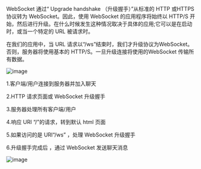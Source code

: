 WebSocket 通过“ Upgrade handshake （升级握手）”从标准的 HTTP 或HTTPS 协议转为 WebSocket。因此，使用 WebSocket 的应用程序将始终以 HTTP/S 开始，然后进行升级。在什么时候发生这种情况取决于具体的应用;它可以是在启动时，或当一个特定的 URL 被请求时。

在我们的应用中，当 URL 请求以“/ws”结束时，我们才升级协议为WebSocket。否则，服务器将使用基本的 HTTP/S。一旦升级连接将使用的WebSocket 传输所有数据。

![image](http://static.open-open.com/lib/uploadImg/20160918/20160918110335_227.jpg)

1.客户端/用户连接到服务器并加入聊天

2.HTTP 请求页面或 WebSocket 升级握手

3.服务器处理所有客户端/用户

4.响应 URI “/”的请求，转到默认 html 页面

5.如果访问的是 URI“/ws” ，处理 WebSocket 升级握手

6.升级握手完成后 ，通过 WebSocket 发送聊天消息

![image](http://static.open-open.com/lib/uploadImg/20160918/20160918110336_991.jpg)

